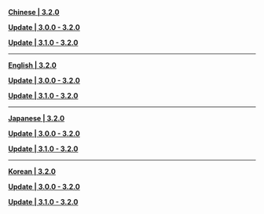 **[Chinese | 3.2.0](https://hk4e-download.oss-cn-shanghai.aliyuncs.com/client_app/download/pc_zip/20221024103540_fp3L3cHoDpo9eNeT/Audio_Chinese_3.2.0.zip)**

**[Update | 3.0.0 - 3.2.0](https://hk4e-download.oss-cn-shanghai.aliyuncs.com/client_app/update/hk4e_cn/18/zh-cn_3.0.0_3.2.0_hdiff_BOTxLFcUIoQVgtG0.zip)**

**[Update | 3.1.0 - 3.2.0](https://hk4e-download.oss-cn-shanghai.aliyuncs.com/client_app/update/hk4e_cn/18/zh-cn_3.1.0_3.2.0_hdiff_5D4J7cwHRpSbVWsC.zip)**

---

**[English | 3.2.0](https://hk4e-download.oss-cn-shanghai.aliyuncs.com/client_app/download/pc_zip/20221024103540_fp3L3cHoDpo9eNeT/Audio_English(US)_3.2.0.zip)**

**[Update | 3.0.0 - 3.2.0](https://hk4e-download.oss-cn-shanghai.aliyuncs.com/client_app/update/hk4e_cn/18/en-us_3.0.0_3.2.0_hdiff_txH1bUAnoR5MpI3L.zip)**

**[Update | 3.1.0 - 3.2.0](https://hk4e-download.oss-cn-shanghai.aliyuncs.com/client_app/update/hk4e_cn/18/en-us_3.1.0_3.2.0_hdiff_GFskoYScLp96dgXn.zip)**


---

**[Japanese | 3.2.0](https://hk4e-download.oss-cn-shanghai.aliyuncs.com/client_app/download/pc_zip/20221024103540_fp3L3cHoDpo9eNeT/Audio_Japanese_3.2.0.zip)**

**[Update | 3.0.0 - 3.2.0](https://hk4e-download.oss-cn-shanghai.aliyuncs.com/client_app/update/hk4e_cn/18/ja-jp_3.0.0_3.2.0_hdiff_XnH8s3zGxZYVg9LJ.zip)**

**[Update | 3.1.0 - 3.2.0](https://hk4e-download.oss-cn-shanghai.aliyuncs.com/client_app/update/hk4e_cn/18/ja-jp_3.1.0_3.2.0_hdiff_rR6sEOPDk70Wwfgq.zip)**

---

**[Korean | 3.2.0](https://hk4e-download.oss-cn-shanghai.aliyuncs.com/client_app/download/pc_zip/20221024103540_fp3L3cHoDpo9eNeT/Audio_Korean_3.2.0.zip)**

**[Update | 3.0.0 - 3.2.0](https://hk4e-download.oss-cn-shanghai.aliyuncs.com/client_app/update/hk4e_cn/18/ko-kr_3.0.0_3.2.0_hdiff_FCaKwoLkWQpsPjUh.zip)**

**[Update | 3.1.0 - 3.2.0](https://hk4e-download.oss-cn-shanghai.aliyuncs.com/client_app/update/hk4e_cn/18/ko-kr_3.1.0_3.2.0_hdiff_irZevnPJlQc82bNw.zip)**
